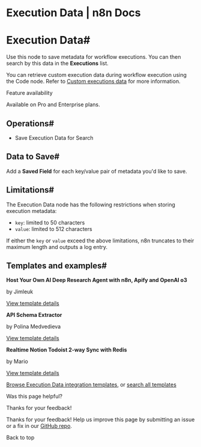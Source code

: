 # Execution Data | n8n Docs

[ ](https://github.com/n8n-io/n8n-docs/edit/main/docs/integrations/builtin/core-nodes/n8n-nodes-base.executiondata.md "Edit this page")

# Execution Data#

Use this node to save metadata for workflow executions. You can then search by this data in the **Executions** list.

You can retrieve custom execution data during workflow execution using the Code node. Refer to [Custom executions data](../../../../workflows/executions/custom-executions-data/) for more information.

Feature availability

Available on Pro and Enterprise plans.

## Operations#

  * Save Execution Data for Search

## Data to Save#

Add a **Saved Field** for each key/value pair of metadata you'd like to save.

## Limitations#

The Execution Data node has the following restrictions when storing execution metadata:

  * `key`: limited to 50 characters
  * `value`: limited to 512 characters

If either the `key` or `value` exceed the above limitations, n8n truncates to their maximum length and outputs a log entry.

## Templates and examples#

**Host Your Own AI Deep Research Agent with n8n, Apify and OpenAI o3**

by Jimleuk

[View template details](https://n8n.io/workflows/2878-host-your-own-ai-deep-research-agent-with-n8n-apify-and-openai-o3/)

**API Schema Extractor**

by Polina Medvedieva

[View template details](https://n8n.io/workflows/2658-api-schema-extractor/)

**Realtime Notion Todoist 2-way Sync with Redis**

by Mario

[View template details](https://n8n.io/workflows/2772-realtime-notion-todoist-2-way-sync-with-redis/)

[Browse Execution Data integration templates](https://n8n.io/integrations/execution-data/), or [search all templates](https://n8n.io/workflows/)

Was this page helpful? 

Thanks for your feedback! 

Thanks for your feedback! Help us improve this page by submitting an issue or a fix in our [GitHub repo](https://github.com/n8n-io/n8n-docs). 

Back to top